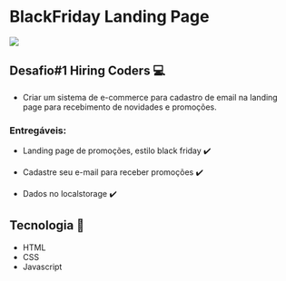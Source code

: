 # BlackFriday Landing Page
<img src="https://lh3.googleusercontent.com/pw/AM-JKLUgAwhi0n7NseI630ockAB_pixJMAvCWIinKqO2jabNaGZ9xxryjDeKc--lHGS4CHPJbKvS0tC4xAxyqbb43BHviv4_DKJPbhHvurOPMIIDt_5vasv3y8VTpa28_mcV-rt4ve0vIALcFGEEWQhBhGSZJg=w745-h159-no?authuser=0">

## Desafio#1 Hiring Coders 💻
- Criar um sistema de e-commerce para cadastro de email na landing page para recebimento de novidades e promoções.

### Entregáveis: 

- Landing page de promoções, estilo black friday ✔️

- Cadastre seu e-mail para receber promoções ✔️

- Dados no localstorage ✔️

## Tecnologia 🚀 
- HTML
- CSS
- Javascript

